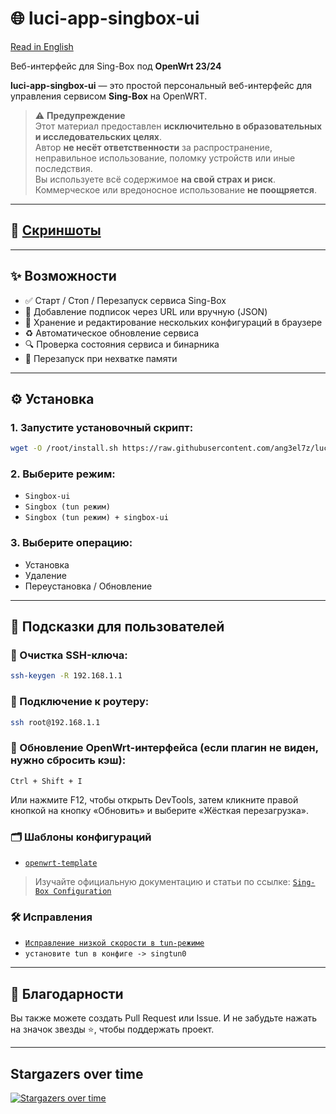 # 🌐 luci-app-singbox-ui

[Read in English](./README.md)

Веб-интерфейс для Sing-Box под **OpenWrt 23/24**

**luci-app-singbox-ui** — это простой персональный веб-интерфейс для управления сервисом **Sing-Box** на OpenWRT.

> ⚠️ **Предупреждение**  
> Этот материал предоставлен **исключительно в образовательных и исследовательских целях**.  
> Автор **не несёт ответственности** за распространение, неправильное использование, поломку устройств или иные последствия.  
> Вы используете всё содержимое **на свой страх и риск**.  
> Коммерческое или вредоносное использование **не поощряется**.

---

## 📸 [Скриншоты](./preview.md)

---

## ✨ Возможности

- ✅ Старт / Стоп / Перезапуск сервиса Sing-Box
- 🔧 Добавление подписок через URL или вручную (JSON)
- 💾 Хранение и редактирование нескольких конфигураций в браузере
- ♻️ Автоматическое обновление сервиса
- 🔍 Проверка состояния сервиса и бинарника
- 🧠 Перезапуск при нехватке памяти

---

## ⚙️ Установка

### 1. Запустите установочный скрипт:
```bash
wget -O /root/install.sh https://raw.githubusercontent.com/ang3el7z/luci-app-singbox-ui/main/install.sh && chmod 0755 /root/install.sh && BRANCH="main" sh /root/install.sh
```

### 2. Выберите режим:
- `Singbox-ui`
- `Singbox (tun режим)`
- `Singbox (tun режим) + singbox-ui`

### 3. Выберите операцию:
- Установка
- Удаление
- Переустановка / Обновление

---

## 🧩 Подсказки для пользователей

### 🔑 Очистка SSH-ключа:
```bash 
ssh-keygen -R 192.168.1.1 
```

### 🛜 Подключение к роутеру:
```bash
ssh root@192.168.1.1
```

### 🔄 Обновление OpenWrt-интерфейса (если плагин не виден, нужно сбросить кэш):
`Ctrl + Shift + I`

Или нажмите F12, чтобы открыть DevTools, затем кликните правой кнопкой на кнопку «Обновить» и выберите «Жёсткая перезагрузка».

### 🗂️ Шаблоны конфигураций

- [`openwrt-template`](https://raw.githubusercontent.com/ang3el7z/luci-app-singbox-ui/main/other/file/openwrt-template.json)
> Изучайте официальную документацию и статьи по ссылке: [`Sing-Box Configuration`](https://sing-box.sagernet.org/configuration/)

### 🛠️ Исправления

- [`Исправление низкой скорости в tun-режиме`](https://github.com/ang3el7z/luci-app-singbox-ui/issues/1)
- `установите tun в конфиге -> singtun0`

---

## 🙏 Благодарности

Вы также можете создать Pull Request или Issue. И не забудьте нажать на значок звезды ⭐, чтобы поддержать проект.

---

## Stargazers over time

[![Stargazers over time](https://starchart.cc/ang3el7z/luci-app-singbox-ui.svg?variant=adaptive)](https://starchart.cc/ang3el7z/luci-app-singbox-ui)
